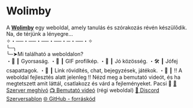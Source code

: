 # Wolimby
A **[Wolimby](https://wolimby.hu)** egy weboldal, amely tanulás és szórakozás révén készülődik. Na, de térjünk a lényegre...
<br/>
✧・──・──・──・──・─・──・✧
<br/>
╰─╮
<br/>
╰─➤Mi található a weboldalon? 
<br/>
・🔧 ┃ Gyorsaság. 
・🎅 ┃ GIF profilkép. 
・👑 ┃ Jó közösség. 
・🛠️ ┃ Jófej csapattagok. 
・📝  ┃ Link rövidítés, chat, bejegyzések, játékok. 
・🤖 ┃ !! A weboldal fejlesztés alatt jelenleg !! 
Nézd meg a bemutató videót, és ha megtetszett amit láttál, csatlakozz és várd a fejleményeket. Pacsi 🤟 
[📨 Szerver meghívó](https://discord.gg/FqdMuyhdTC)
[📺 Bemutató videó](https://youtu.be/LzVwiGQb6HU) (régi weboldal) 
[📃 Discord Szerversablon](https://discord.new/sZMYQYRTj3dz)
[🌐 GitHub - forráskód](https://github.com/rol2005hun/Wolimby)

